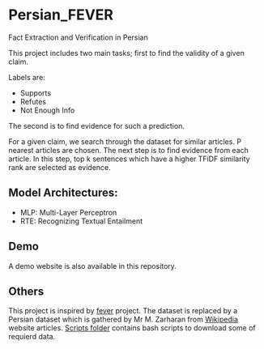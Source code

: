 # Persian_FEVER
Fact Extraction and Verification in Persian

This project includes two main tasks; first to find the validity of a given claim.

Labels are:
- Supports
- Refutes
- Not Enough Info

The second is to find evidence for such a prediction. 

For a given claim, we search through the dataset for similar articles. P nearest articles are chosen. The next step is to find evidence from each article. In this step, top k sentences which have a higher TFiDF similarity rank are selected as evidence. 

## Model Architectures:
- MLP: Multi-Layer Perceptron
- RTE: Recognizing Textual Entailment



## Demo
A demo website is also available in this repository. 

## Others
This project is inspired by [fever](https://github.com/sheffieldnlp/naacl2018-fever) project. The dataset is replaced by a Persian dataset which is gathered by Mr M. Zarharan from [Wikipedia](https://fa.wikipedia.org/wiki/%D8%B5%D9%81%D8%AD%D9%87%D9%94_%D8%A7%D8%B5%D9%84%DB%8C) website articles. [Scripts folder](https://github.com/mahsaghn/Persian_FEVER/tree/main/scripts) contains bash scripts to download some of requierd data. 
